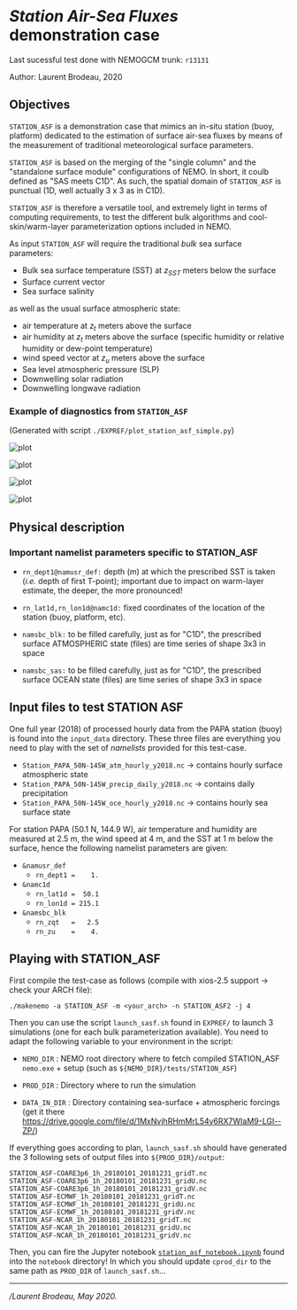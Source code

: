 # *Station Air-Sea Fluxes* demonstration case

Last sucessful test done with NEMOGCM trunk: `r13131`

Author: Laurent Brodeau, 2020

## Objectives

```STATION_ASF``` is a demonstration case that mimics an in-situ station (buoy, platform) dedicated to the estimation of surface air-sea fluxes by means of the measurement of traditional meteorological surface parameters.

```STATION_ASF``` is based on the merging of the "single column" and the "standalone surface module" configurations of NEMO. In short, it coulb defined as "SAS meets C1D". As such, the spatial domain of ```STATION_ASF``` is punctual (1D, well actually 3 x 3 as in C1D).

```STATION_ASF``` is therefore a versatile tool, and extremely light in terms of computing requirements, to test the different bulk algorithms and cool-skin/warm-layer parameterization options included in NEMO.

As input ```STATION_ASF``` will require the traditional *bulk* sea surface parameters:

- Bulk sea surface temperature (SST) at _z<sub>SST</sub>_ meters below the surface
- Surface current vector
- Sea surface salinity

as well as the usual surface atmospheric state:

- air temperature at _z<sub>t</sub>_ meters above the surface
- air humidity  at _z<sub>t</sub>_ meters above the surface (specific humidity or relative humidity or dew-point temperature)
- wind speed vector at _z<sub>u</sub>_ meters above the surface
- Sea level atmospheric pressure (SLP)
- Downwelling solar radiation
- Downwelling longwave radiation

### Example of diagnostics from `STATION_ASF`

(Generated with script `./EXPREF/plot_station_asf_simple.py`)

![plot](https://github.com/NEMO-ocean/NEMO-examples/blob/master/STATION_ASF/figs/01_temperatures_ECMWF.svg)

![plot](https://github.com/NEMO-ocean/NEMO-examples/blob/master/STATION_ASF/figs/Cd.svg)

![plot](https://github.com/NEMO-ocean/NEMO-examples/blob/master/STATION_ASF/figs/dT_skin.svg)

![plot](https://github.com/NEMO-ocean/NEMO-examples/blob/master/STATION_ASF/figs/Qlat.svg)


## Physical description

### Important namelist parameters specific to STATION_ASF

* ```rn_dept1@namusr_def:``` depth (m) at which the prescribed SST is taken (*i.e.* depth of first T-point); important due to impact on warm-layer estimate, the deeper, the more pronounced!

* ```rn_lat1d,rn_lon1d@namc1d:``` fixed coordinates of the location of the station (buoy, platform, etc).

* ```namsbc_blk:``` to be filled carefully, just as for "C1D", the prescribed surface ATMOSPHERIC state (files) are time series of shape 3x3 in space

* ```namsbc_sas:``` to be filled carefully, just as for "C1D", the prescribed surface OCEAN state (files) are time series of shape 3x3 in space



## Input files to test STATION ASF

One full year (2018) of processed hourly data from the PAPA station (buoy) is found into the `input_data` directory.
These three files are everything you need to play with the set of *namelists* provided for this test-case.

- ```Station_PAPA_50N-145W_atm_hourly_y2018.nc```  → contains hourly surface atmospheric state
- ```Station_PAPA_50N-145W_precip_daily_y2018.nc``` → contains daily precipitation
- ```Station_PAPA_50N-145W_oce_hourly_y2018.nc``` → contains hourly sea surface state

For station PAPA (50.1 N, 144.9 W), air temperature and humidity are measured at 2.5 m, the wind speed at 4 m, and the SST at 1 m below the surface, hence the following namelist parameters are given:

- `&namusr_def`
  - ```rn_dept1 =    1.  ```
- `&namc1d`
  - ```rn_lat1d =  50.1 ```
  - ```rn_lon1d = 215.1```
- `&namsbc_blk`
  - ```rn_zqt   =   2.5```
  - ```rn_zu    =    4.```



## Playing with STATION_ASF

First compile the test-case as follows (compile with xios-2.5 support → check your ARCH file):

```./makenemo -a STATION_ASF -m <your_arch> -n STATION_ASF2 -j 4```

Then you can use the script ``launch_sasf.sh`` found in  ```EXPREF/``` to launch 3 simulations (one for each bulk parameterization available). You need to adapt the following variable to your environment in the script:

- ```NEMO_DIR``` : NEMO root directory where to fetch compiled STATION_ASF ```nemo.exe``` + setup (such as ```${NEMO_DIR}/tests/STATION_ASF```)

- ```PROD_DIR``` :  Directory where to run the simulation

- ```DATA_IN_DIR``` : Directory containing sea-surface + atmospheric forcings (get it there https://drive.google.com/file/d/1MxNvjhRHmMrL54y6RX7WIaM9-LGl--ZP/)

If everything goes according to plan, ``launch_sasf.sh`` should have generated the 3 following sets of output files into `${PROD_DIR}/output`:

    STATION_ASF-COARE3p6_1h_20180101_20181231_gridT.nc
    STATION_ASF-COARE3p6_1h_20180101_20181231_gridU.nc 
    STATION_ASF-COARE3p6_1h_20180101_20181231_gridV.nc 
    STATION_ASF-ECMWF_1h_20180101_20181231_gridT.nc 
    STATION_ASF-ECMWF_1h_20180101_20181231_gridU.nc 
    STATION_ASF-ECMWF_1h_20180101_20181231_gridV.nc 
    STATION_ASF-NCAR_1h_20180101_20181231_gridT.nc 
    STATION_ASF-NCAR_1h_20180101_20181231_gridU.nc 
    STATION_ASF-NCAR_1h_20180101_20181231_gridV.nc

Then, you can fire the Jupyter notebook [`station_asf_notebook.ipynb`](https://github.com/NEMO-ocean/NEMO-examples/blob/master/STATION_ASF/notebook/station_asf_notebook.ipynb) found into the `notebook` directory! In which you should update `cprod_dir` to the same path as `PROD_DIR` of `launch_sasf.sh`...

---

*/Laurent Brodeau, May 2020.*

